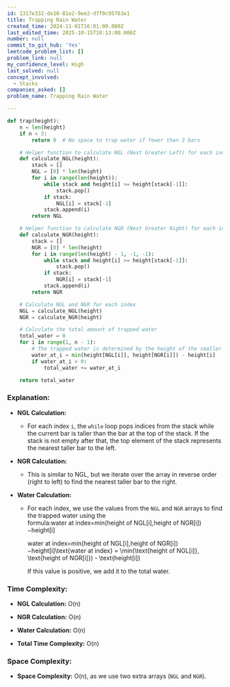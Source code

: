 ```yaml
---
id: 1317e332-de10-81e2-9ee2-d7f0c95763e1
title: Trapping Rain Water
created_time: 2024-11-01T16:01:00.000Z
last_edited_time: 2025-10-15T18:13:00.000Z
number: null
commit_to_git_hub: 'Yes'
leetcode_problem_list: []
problem_link: null
my_confidence_level: High
last_solved: null
concept_involved:
  - Stacks
companies_asked: []
problem_name: Trapping Rain Water

---
```


```python
def trap(height):
    n = len(height)
    if n < 3:
        return 0  # No space to trap water if fewer than 3 bars

    # Helper function to calculate NGL (Next Greater Left) for each index
    def calculate_NGL(height):
        stack = []
        NGL = [0] * len(height)
        for i in range(len(height)):
            while stack and height[i] >= height[stack[-1]]:
                stack.pop()
            if stack:
                NGL[i] = stack[-1]
            stack.append(i)
        return NGL

    # Helper function to calculate NGR (Next Greater Right) for each index
    def calculate_NGR(height):
        stack = []
        NGR = [0] * len(height)
        for i in range(len(height) - 1, -1, -1):
            while stack and height[i] >= height[stack[-1]]:
                stack.pop()
            if stack:
                NGR[i] = stack[-1]
            stack.append(i)
        return NGR

    # Calculate NGL and NGR for each index
    NGL = calculate_NGL(height)
    NGR = calculate_NGR(height)

    # Calculate the total amount of trapped water
    total_water = 0
    for i in range(1, n - 1):
        # The trapped water is determined by the height of the smaller bar
        water_at_i = min(height[NGL[i]], height[NGR[i]]) - height[i]
        if water_at_i > 0:
            total_water += water_at_i

    return total_water

```

### **Explanation:**

*   **NGL Calculation:**

    *   For each index `i`, the `while` loop pops indices from the stack while the current bar is taller than the bar at the top of the stack. If the stack is not empty after that, the top element of the stack represents the nearest taller bar to the left.

*   **NGR Calculation:**

    *   This is similar to NGL, but we iterate over the array in reverse order (right to left) to find the nearest taller bar to the right.

*   **Water Calculation:**

    *   For each index, we use the values from the `NGL` and `NGR` arrays to find the trapped water using the formula:water at index=min(height of NGL\[i],height of NGR\[i])−height\[i]

        water at index=min⁡(height of NGL\[i],height of NGR\[i])−height\[i]\text{water at index} = \min(\text{height of NGL\[i]}, \text{height of NGR\[i]}) - \text{height\[i]}

        If this value is positive, we add it to the total water.

### **Time Complexity:**

*   **NGL Calculation:** O(n)

*   **NGR Calculation:** O(n)

*   **Water Calculation:** O(n)

*   **Total Time Complexity:** O(n)

### **Space Complexity:**

*   **Space Complexity:** O(n), as we use two extra arrays (`NGL` and `NGR`).

